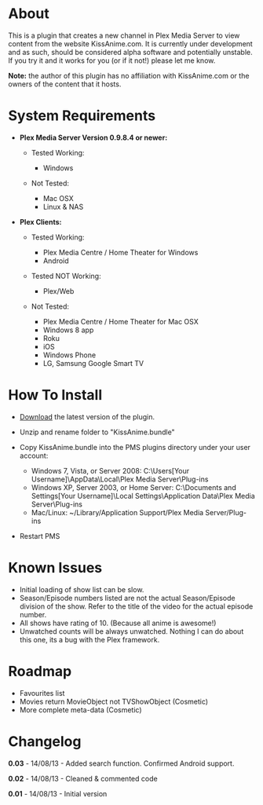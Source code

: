 About
=====

This is a plugin that creates a new channel in Plex Media Server to view content from the website KissAnime.com. It is currently under development and as such, should be considered alpha software and potentially unstable. If you try it and it works for you (or if it not!) please let me know. 

**Note:** the author of this plugin has no affiliation with KissAnime.com or the owners of the content that it hosts.

System Requirements
===================

- **Plex Media Server Version 0.9.8.4 or newer:**
	
	- Tested Working:
		- Windows
		
	- Not Tested:
		- Mac OSX
		- Linux & NAS

- **Plex Clients:**

	- Tested Working:
		- Plex Media Centre / Home Theater for Windows
		- Android
		
	- Tested NOT Working:
		- Plex/Web
		
	- Not Tested:
		- Plex Media Centre / Home Theater for Mac OSX
		- Windows 8 app
		- Roku
		- iOS
		- Windows Phone
		- LG, Samsung Google Smart TV

How To Install
==============

- [Download](https://github.com/TehCrucible/KissAnime.bundle/archive/master.zip) the latest version of the plugin.

- Unzip and rename folder to "KissAnime.bundle"

- Copy KissAnime.bundle into the PMS plugins directory under your user account:
	- Windows 7, Vista, or Server 2008: C:\Users[Your Username]\AppData\Local\Plex Media Server\Plug-ins
	- Windows XP, Server 2003, or Home Server: C:\Documents and Settings[Your Username]\Local Settings\Application Data\Plex Media Server\Plug-ins
	- Mac/Linux: ~/Library/Application Support/Plex Media Server/Plug-ins

- Restart PMS

Known Issues
============

- Initial loading of show list can be slow.
- Season/Episode numbers listed are not the actual Season/Episode division of the show. Refer to the title of the video for the actual episode number.
- All shows have rating of 10. (Because all anime is awesome!)
- Unwatched counts will be always unwatched.  Nothing I can do about this one, its a bug with the Plex framework.

Roadmap
=======

- Favourites list
- Movies return MovieObject not TVShowObject (Cosmetic)
- More complete meta-data (Cosmetic)

Changelog
=========

**0.03** - 14/08/13 - Added search function. Confirmed Android support.

**0.02** - 14/08/13 - Cleaned & commented code

**0.01** - 14/08/13 - Initial version
